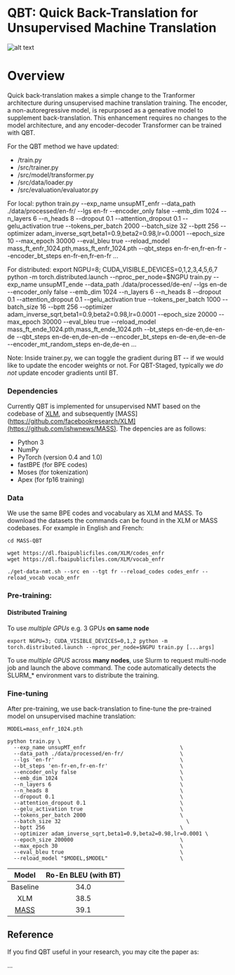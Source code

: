 # QBT: Quick Back-Translation for Unsupervised Machine Translation

![alt text](https://github.com/bbrimacombe/Quick-Back-Translation/blob/master/figs/qbt.jpg)

# Overview
Quick back-translation makes a simple change to the Tranformer architecture during unsupervised machine translation training. The encoder, a non-autoregressive model, is repurposed as a geneative model to supplement back-translation. This enhancement requires no changes to the model architecture, and any encoder-decoder Transformer can be trained with QBT.

For the QBT method we have updated:
- /train.py
- /src/trainer.py
- /src/model/transformer.py
- /src/data/loader.py
- /src/evaluation/evaluator.py  

For local:
python train.py --exp_name unsupMT_enfr --data_path ./data/processed/en-fr/ --lgs en-fr --encoder_only false --emb_dim 1024 --n_layers 6 --n_heads 8 --dropout 0.1 --attention_dropout 0.1 --gelu_activation true --tokens_per_batch 2000 --batch_size 32 --bptt 256 --optimizer adam_inverse_sqrt,beta1=0.9,beta2=0.98,lr=0.0001 --epoch_size 10 --max_epoch 30000 --eval_bleu true --reload_model mass_ft_enfr_1024.pth,mass_ft_enfr_1024.pth --qbt_steps en-fr-en,fr-en-fr --encoder_bt_steps en-fr-en,fr-en-fr ...

For distributed:
export NGPU=8; CUDA_VISIBLE_DEVICES=0,1,2,3,4,5,6,7 python -m torch.distributed.launch --nproc_per_node=$NGPU train.py --exp_name unsupMT_ende --data_path ./data/processed/de-en/ --lgs en-de --encoder_only false --emb_dim 1024 --n_layers 6 --n_heads 8 --dropout 0.1 --attention_dropout 0.1 --gelu_activation true --tokens_per_batch 1000 --batch_size 16 --bptt 256 --optimizer adam_inverse_sqrt,beta1=0.9,beta2=0.98,lr=0.0001 --epoch_size 20000 --max_epoch 30000 --eval_bleu true --reload_model mass_ft_ende_1024.pth,mass_ft_ende_1024.pth --bt_steps en-de-en,de-en-de --qbt_steps en-de-en,de-en-de --encoder_bt_steps en-de-en,de-en-de --encoder_mt_random_steps en-de,de-en ...

Note: Inside trainer.py, we can toggle the gradient during BT -- if we would like to update the encoder weights or not. For QBT-Staged, typically we *do not* update encoder gradients until BT.


### Dependencies
Currently QBT is implemented for unsupervised NMT based on the codebase of [XLM](https://github.com/facebookresearch/XLM), and subsequently [MASS](https://github.com/facebookresearch/XLM](https://github.com/ishwnews/MASS). The depencies are as follows:
- Python 3
- NumPy
- PyTorch (version 0.4 and 1.0)
- fastBPE (for BPE codes)
- Moses (for tokenization)
- Apex (for fp16 training)

### Data

We use the same BPE codes and vocabulary as XLM and MASS. To download the datasets the commands can be found in the XLM or MASS codebases. For example in English and French:

```
cd MASS-QBT

wget https://dl.fbaipublicfiles.com/XLM/codes_enfr
wget https://dl.fbaipublicfiles.com/XLM/vocab_enfr

./get-data-nmt.sh --src en --tgt fr --reload_codes codes_enfr --reload_vocab vocab_enfr
```

### Pre-training:

#### Distributed Training

To use *multiple GPUs* e.g. 3 GPUs **on same node**
```
export NGPU=3; CUDA_VISIBLE_DEVICES=0,1,2 python -m torch.distributed.launch --nproc_per_node=$NGPU train.py [...args]
```
To use *multiple GPUS* across **many nodes**, use Slurm to request multi-node job and launch the above command. 
The code automatically detects the SLURM_* environment vars to distribute the training.


### Fine-tuning 
After pre-training, we use back-translation to fine-tune the pre-trained model on unsupervised machine translation:
```
MODEL=mass_enfr_1024.pth

python train.py \
  --exp_name unsupMT_enfr                              \
  --data_path ./data/processed/en-fr/                  \
  --lgs 'en-fr'                                        \
  --bt_steps 'en-fr-en,fr-en-fr'                       \
  --encoder_only false                                 \
  --emb_dim 1024                                       \
  --n_layers 6                                         \
  --n_heads 8                                          \
  --dropout 0.1                                        \
  --attention_dropout 0.1                              \
  --gelu_activation true                               \
  --tokens_per_batch 2000                              \
  --batch_size 32	                                     \
  --bptt 256                                           \
  --optimizer adam_inverse_sqrt,beta1=0.9,beta2=0.98,lr=0.0001 \
  --epoch_size 200000                                  \
  --max_epoch 30                                       \
  --eval_bleu true                                     \
  --reload_model "$MODEL,$MODEL"                       \
```


| Model | Ro-En BLEU (with BT) |
|:---------:|:----:|
| Baseline | 34.0 |
| XLM | 38.5 |
| [MASS](https://modelrelease.blob.core.windows.net/mass/mass_mt_enro_1024.pth) | 39.1 |



## Reference

If you find QBT useful in your research, you may cite the paper as:

...
    


